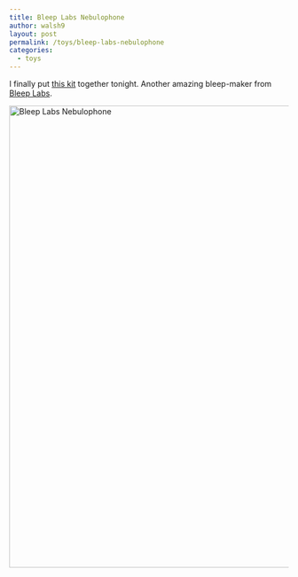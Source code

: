 ```yaml
---
title: Bleep Labs Nebulophone
author: walsh9
layout: post
permalink: /toys/bleep-labs-nebulophone
categories:
  - toys
---
```

I finally put [this kit][1] together tonight. Another amazing bleep-maker from [Bleep Labs][2].

<img src="http://walsh9.net/wp-content/uploads/2015/08/IMG_20150818_2123383.jpg" alt="Bleep Labs Nebulophone" width="800" height="834" class="aligncenter size-full wp-image-161" />

 [1]: http://bleeplabs.com/store/nebulophone/
 [2]: http://bleeplabs.com/